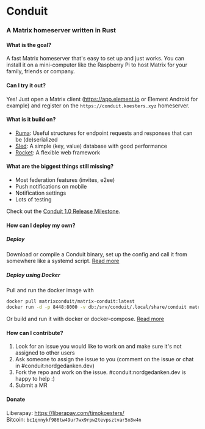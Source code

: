 # Conduit
### A Matrix homeserver written in Rust

#### What is the goal?

A fast Matrix homeserver that's easy to set up and just works. You can install
it on a mini-computer like the Raspberry Pi to host Matrix for your family,
friends or company.


#### Can I try it out?

Yes! Just open a Matrix client (<https://app.element.io> or Element Android for
example) and register on the `https://conduit.koesters.xyz` homeserver.


#### What is it build on?

- [Ruma](https://www.ruma.io): Useful structures for endpoint requests and
  responses that can be (de)serialized
- [Sled](https://github.com/spacejam/sled): A simple (key, value) database with
  good performance
- [Rocket](https://rocket.rs): A flexible web framework


#### What are the biggest things still missing?

- Most federation features (invites, e2ee)
- Push notifications on mobile
- Notification settings
- Lots of testing

Check out the [Conduit 1.0 Release Milestone](https://gitlab.com/famedly/conduit/-/milestones/3).


#### How can I deploy my own?

##### Deploy

Download or compile a Conduit binary, set up the config and call it from somewhere like a systemd script. [Read
more](DEPLOY.md)

##### Deploy using Docker

Pull and run the docker image with

``` bash
docker pull matrixconduit/matrix-conduit:latest
docker run -d -p 8448:8000 -v db:/srv/conduit/.local/share/conduit matrixconduit/matrix-conduit:latest
```

Or build and run it with docker or docker-compose. [Read more](docker/README.md)


#### How can I contribute?

1. Look for an issue you would like to work on and make sure it's not assigned
   to other users
2. Ask someone to assign the issue to you (comment on the issue or chat in
   #conduit:nordgedanken.dev)
3. Fork the repo and work on the issue. #conduit:nordgedanken.dev is happy to help :)
4. Submit a MR

#### Donate

Liberapay: <https://liberapay.com/timokoesters/>\
Bitcoin: `bc1qnnykf986tw49ur7wx9rpw2tevpsztvar5x8w4n`
